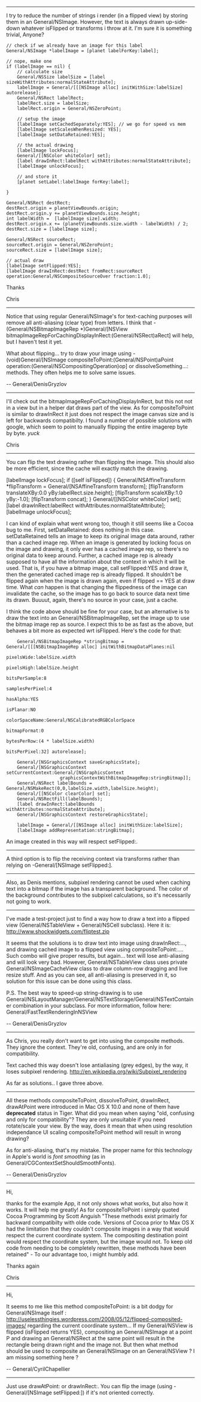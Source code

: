 ----

I try to reduce the number of strings i render (in a flipped view) by storing them in an General/NSImage. However, the text is always drawn up-side-down whatever isFlipped or transforms i throw at it. I'm sure it is something trivial, Anyone?

    

    // check if we already have an image for this label
    General/NSImage *labelImage = [planet labelForKey:label];
    
    // nope, make one
    if (labelImage == nil) {
        // calculate size
        General/NSSize labelSize = [label sizeWithAttributes:normalStateAttribute];
        labelImage = General/[[[NSImage alloc] initWithSize:labelSize] autorelease];
        General/NSRect labelRect;
        labelRect.size = labelSize;
        labelRect.origin = General/NSZeroPoint;
        
        // setup the image
        [labelImage setCachedSeparately:YES]; // we go for speed vs mem
        [labelImage setScalesWhenResized: YES];
        [labelImage setDataRetained:YES];
        
        // the actual drawing      
        [labelImage lockFocus];
        General/[[NSColor whiteColor] set]; 
        [label drawInRect:labelRect withAttributes:normalStateAttribute];  
        [labelImage unlockFocus];        
        
        // and store it
        [planet setLabel:labelImage forKey:label];

    } 

    General/NSRect destRect;
    destRect.origin = planetViewBounds.origin;
    destRect.origin.y += planetViewBounds.size.height;
    int labelWidth =  [labelImage size].width;
    destRect.origin.x += (planetViewBounds.size.width - labelWidth) / 2;
    destRect.size = [labelImage size];
    
    General/NSRect sourceRect;
    sourceRect.origin = General/NSZeroPoint;
    sourceRect.size = [labelImage size];
    
    // actual draw
    [labelImage setFlipped:YES];
    [labelImage drawInRect:destRect fromRect:sourceRect operation:General/NSCompositeSourceOver fraction:1.0];



Thanks

Chris

----

Notice that using regular General/NSImage's for text-caching purposes will remove all anti-aliasing (clear type) from letters. I think that     -(General/NSBitmapImageRep *)General/[NSView bitmapImageRepForCachingDisplayInRect:(General/NSRect)aRect] will help, but I haven't test it yet.

What about flipping... try to draw your image using     -(void)General/[NSImage compositeToPoint:(General/NSPoint)aPoint operation:(General/NSCompositingOperation)op] or     dissolveSomething...: methods. They often helps me to solve same issues.

-- General/DenisGryzlov

----

I'll check out the bitmapImageRepForCachingDisplayInRect, but this not not in a view but in a helper dat draws part of the view. As for compositeToPoint is similar to drawInRect it just does not respect the image canvas size and is left for backwards compatibilty. I found a number of possible solutions with google, which seem to point to manually flipping the entire imagerep byte by byte. *yuck*

Chris

----

You can flip the text drawing rather than flipping the image.  This should also be more efficient, since the cache will exactly match the drawing.

    
[labelImage lockFocus];
if ([self isFlipped]) {
    General/NSAffineTransform *flipTransform = General/[NSAffineTransform transform];
    [flipTransform translateXBy:0.0 yBy:labelRect.size.height];
    [flipTransform scaleXBy:1.0 yBy:-1.0];
    [flipTransform concat];
}
General/[[NSColor whiteColor] set]; 
[label drawInRect:labelRect withAttributes:normalStateAttribute];  
[labelImage unlockFocus];        


I can kind of explain what went wrong too, though it still seems like a Cocoa bug to me.  First, setDataRetained: does nothing in this case.  setDataRetained tells an image to keep its original image data around, rather than a cached image rep.  When an image is generated by locking focus on the image and drawing, it only ever has a cached image rep, so there's no original data to keep around.  Further, a cached image rep is already supposed to have all the information about the context in which it will be used.  That is, if you have a bitmap image, call setFlipped:YES and draw it, then the generated cached image rep is already flipped.  It shouldn't be flipped again when the image is drawn again, even if flipped == YES at draw time.  What _can_ happen is that changing the flippedness of the image can invalidate the cache, so the image has to go back to source data next time its drawn.  Buuuut, again, there's no source in your case, just a cache.  

I think the code above should be fine for your case, but an alternative is to draw the text into an General/NSBitmapImageRep, set the image up to use the bitmap image rep as source.  I expect this to be as fast as the above, but behaves a bit more as expected wrt isFlipped.  Here's the code for that:

    
        General/NSBitmapImageRep *stringBitmap = General/[[[NSBitmapImageRep alloc] initWithBitmapDataPlanes:nil
                                                                                  pixelsWide:labelSize.width 
                                                                                  pixelsHigh:labelSize.height 
                                                                               bitsPerSample:8 
                                                                             samplesPerPixel:4 
                                                                                    hasAlpha:YES 
                                                                                    isPlanar:NO 
                                                                              colorSpaceName:General/NSCalibratedRGBColorSpace 
                                                                                bitmapFormat:0 
                                                                                 bytesPerRow:(4 * labelSize.width) 
                                                                                bitsPerPixel:32] autorelease];
        
        General/[NSGraphicsContext saveGraphicsState];
        General/[NSGraphicsContext setCurrentContext:General/[NSGraphicsContext 
                        graphicsContextWithBitmapImageRep:stringBitmap]];
        General/NSRect labelBounds = General/NSMakeRect(0,0,labelSize.width,labelSize.height);
        General/[[NSColor clearColor] set];
        General/NSRectFill(labelBounds);
        [label drawInRect:labelBounds withAttributes:normalStateAttribute];  
        General/[NSGraphicsContext restoreGraphicsState];
        
        labelImage = General/[[NSImage alloc] initWithSize:labelSize];
        [labelImage addRepresentation:stringBitmap];
 

An image created in this way will respect setFlipped:.

----

A third option is to flip the receiving context via transforms rather than relying on -General/[NSImage setFlipped:].

----

Also, as Denis mentions, subpixel rendering cannot be used when caching text into a bitmap if the image has a transparent background.  The color of the background contributes to the subpixel calculations, so it's necessarily not going to work.

----

I've made a test-project just to find a way how to draw a text into a flipped view (General/NSTableView + General/NSCell subclass). Here it is:
   http://www.shockwidgets.com/fliptest.zip

It seems that the solutions is to draw text into image using     drawInRect:..., and drawing cached image to a flipped view using     compositeToPoint:.... Such combo will give proper results, but again... text will lose anti-aliasing and will look very bad. However, General/NSTableView class uses private General/NSImageCacheView class to draw column-row dragging and live resize stuff. And as you can see, all anti-aliasing is preserved in it, so solution for this issue can be done using this class.

P.S. The best way to speed-up string-drawing is to use General/NSLayoutManager/General/NSTextStorage/General/NSTextContainer combination in your subclass. For more information, follow here: General/FastTextRenderingInNSView

-- General/DenisGryzlov

----

As Chris, you really don't want to get into using the composite methods.  They ignore the context.  They're old, confusing, and are only in for compatibility.

Text cached this way doesn't lose antialiasing (grey edges), by the way, it loses subpixel rendering.  http://en.wikipedia.org/wiki/Subpixel_rendering

As far as solutions..  I gave three above.

---- 

All these methods     compositeToPoint, dissolveToPoint, drawInRect, drawAtPoint were introduced in Mac OS X 10.0 and none of them have **deprecated** status in Tiger. What did you mean when saying "old, confusing and only for compatibility"? 
They are only unsuitable if you need rotate/scale your view. By the way, does it mean that when using resolution independance UI scaling      compositeToPoint method will result in wrong drawing?

As for anti-aliasing, that's my mistake. The proper name for this technology in Apple's world is *font smoothing* (as in General/CGContextSetShouldSmoothFonts).

-- General/DenisGryzlov

---- 

Hi,

thanks for the example App, it not only shows what works, but also how it works. It will help me greatly! As for compositeToPoint i simply quoted Cocoa Programming by Scott Anguish "These methods exist primairly for backward compatibilty with olde code. Versions of Cocoa prior to Max OS X had the limitation that they couldn't composite images in a way that would respect the current coordinate system. The compositing destination point would respect the coordinate system, but the image would not. To keep old code from needing to be completely rewritten, these methods have been retained" - To our advantage too, i might humbly add.

Thanks again

Chris

----

Hi,

It seems to me like this method compositeToPoint: is a bit dodgy for General/NSImage itself : http://uselessthingies.wordpress.com/2008/05/12/flipped-composited-images/ regarding the current coordinate system... If my General/NSView is flipped (isFlipped returns YES), compositing an General/NSImage at a point P and drawing an General/NSRect at the same point will result in the rectangle being drawn right and the image not. But then what method should be used to composite an General/NSImage on an General/NSView ? I am missing something here ?

--
General/CyrilChapellier


----

Just use drawAtPoint: or drawInRect:. You can flip the image (using -General/[NSImage setFlipped:]) if it's not oriented correctly.